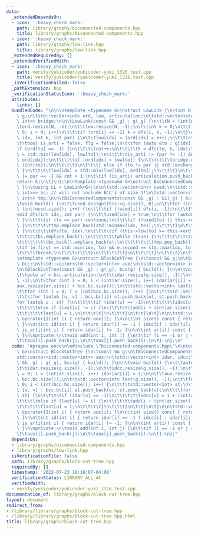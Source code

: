 ```yaml
---
data:
  _extendedDependsOn:
  - icon: ':heavy_check_mark:'
    path: library/graphs/biconnected-components.hpp
    title: library/graphs/biconnected-components.hpp
  - icon: ':heavy_check_mark:'
    path: library/graphs/low-link.hpp
    title: library/graphs/low-link.hpp
  _extendedRequiredBy: []
  _extendedVerifiedWith:
  - icon: ':heavy_check_mark:'
    path: verify/yukicoder/yukicoder-yuki_1326.test.cpp
    title: verify/yukicoder/yukicoder-yuki_1326.test.cpp
  _isVerificationFailed: false
  _pathExtension: hpp
  _verificationStatusIcon: ':heavy_check_mark:'
  attributes:
    links: []
  bundledCode: "\n\n\ntemplate <typename G>\nstruct LowLink {\n\tint N;\n\tconst G&\
    \ g;\n\tstd::vector<int> ord, low, articulation;\n\tstd::vector<std::pair<int,\
    \ int>> bridge;\n\n\tLowLink(const G& _g) : g(_g) {\n\t\tN = (int)g.size();\n\t\
    \tord.resize(N, -1);\n\t\tlow.resize(N, -1);\n\t\tint k = 0;\n\t\tfor (int i =\
    \ 0; i < N; i++)\n\t\t\tif (ord[i] == -1) k = dfs(i, k, -1);\n\t}\n\n\tint dfs(int\
    \ idx, int k, int par) {\n\t\tlow[idx] = (ord[idx] = k++);\n\t\tint cnt = 0;\n\
    \t\tbool is_arti = false, flg = false;\n\t\tfor (auto &to : g[idx]) {\n\t\t\t\
    if (ord[to] == -1) {\n\t\t\t\tcnt++;\n\t\t\t\tk = dfs(to, k, idx);\n\t\t\t\tlow[idx]\
    \ = std::min(low[idx], low[to]);\n\t\t\t\tis_arti |= (par != -1) && (low[to] >=\
    \ ord[idx]);\n\t\t\t\tif (ord[idx] < low[to]) {\n\t\t\t\t\tbridge.emplace_back(std::minmax(idx,\
    \ (int)to));\n\t\t\t\t}\n\t\t\t} else if (to != par || std::exchange(flg, true))\
    \ {\n\t\t\t\tlow[idx] = std::min(low[idx], ord[to]);\n\t\t\t}\n\t\t}\n\t\tis_arti\
    \ |= par == -1 && cnt > 1;\n\t\tif (is_arti) articulation.push_back(idx);\n\t\t\
    return k;\n\t}\n};\n\ntemplate <typename G>\nstruct BiConnectedComponents : LowLink<G>\
    \ {\n\tusing LL = LowLink<G>;\n\n\tstd::vector<int> used;\n\tstd::vector<std::vector<std::pair<int,\
    \ int>>> bc; // will not include BCC's of size 1!\n\tstd::vector<std::pair<int,\
    \ int>> tmp;\n\n\tBiConnectedComponents(const G& _g) : LL(_g) { build(); }\n\n\
    \tvoid build() {\n\t\tused.assign(this->g.size(), 0);\n\t\tfor (int i = 0; i <\
    \ (int)used.size(); i++) {\n\t\t\tif (!used[i]) dfs(i, -1);\n\t\t}\n\t}\n\n\t\
    void dfs(int idx, int par) {\n\t\tused[idx] = true;\n\t\tfor (auto& to : this->g[idx])\
    \ {\n\t\t\tif (to == par) continue;\n\t\t\tif (!used[to] || this->ord[to] < this->ord[idx])\
    \ {\n\t\t\t\ttmp.emplace_back(std::minmax(idx, to));\n\t\t\t}\n\t\t\tif (!used[to])\
    \ {\n\t\t\t\tdfs(to, idx);\n\t\t\t\tif (this->low[to] >= this->ord[idx]) {\n\t\
    \t\t\t\tbc.emplace_back();\n\t\t\t\t\twhile (true) {\n\t\t\t\t\t\tauto e = tmp.back();\n\
    \t\t\t\t\t\tbc.back().emplace_back(e);\n\t\t\t\t\t\ttmp.pop_back();\n\t\t\t\t\t\
    \tif (e.first == std::min(idx, to) && e.second == std::max(idx, to)) {\n\t\t\t\
    \t\t\t\tbreak;\n\t\t\t\t\t\t}\n\t\t\t\t\t}\n\t\t\t\t}\n\t\t\t}\n\t\t}\n\t}\n};\n\
    \ntemplate <typename G>\nstruct BlockCutTree {\n\tconst G& g;\n\tBiConnectedComponents<G>\
    \ bcc;\n\tstd::vector<std::vector<int>> aux;\n\tstd::vector<int> idar, idcc;\n\
    \n\tBlockCutTree(const G& _g) : g(_g), bcc(g) { build(); }\n\n\tvoid build() {\n\
    \t\tauto ar = bcc.articulation;\n\t\tidar.resize(g.size(), -1);\n\t\tidcc.resize(g.size(),\
    \ -1);\n\t\tfor (int i = 0; i < (int)ar.size(); i++) idar[ar[i]] = i;\n\n\t\t\
    aux.resize(ar.size() + bcc.bc.size());\n\t\tstd::vector<int> last(g.size(), -1);\n\
    \t\tfor (int i = 0; i < (int)bcc.bc.size(); i++) {\n\t\t\tstd::vector<int> st;\n\
    \t\t\tfor (auto& [u, v] : bcc.bc[i]) st.push_back(u), st.push_back(v);\n\t\t\t\
    for (auto& u : st) {\n\t\t\t\tif (idar[u] == -1)\n\t\t\t\t\tidcc[u] = i + (int)ar.size();\n\
    \t\t\t\telse if (last[u] != i) {\n\t\t\t\t\tadd(i + (int)ar.size(), idar[u]);\n\
    \t\t\t\t\tlast[u] = i;\n\t\t\t\t}\n\t\t\t}\n\t\t}\n\t}\n\n\tstd::vector<int>&\
    \ operator[](int i) { return aux[i]; }\n\n\tint size() const { return (int)aux.size();\
    \ }\n\n\tint id(int i) { return idar[i] == -1 ? idcc[i] : idar[i]; }\n\n\tbool\
    \ is_arti(int i) { return idar[i] != -1; }\n\n\tint arti() const { return bcc.articulation.size();\
    \ }\n\nprivate:\n\tvoid add(int i, int j) {\n\t\tif (i == -1 or j == -1) return;\n\
    \t\taux[i].push_back(j);\n\t\taux[j].push_back(i);\n\t};\n};\n"
  code: "#pragma once\n\n#include \"biconnected-components.hpp\"\n\ntemplate <typename\
    \ G>\nstruct BlockCutTree {\n\tconst G& g;\n\tBiConnectedComponents<G> bcc;\n\t\
    std::vector<std::vector<int>> aux;\n\tstd::vector<int> idar, idcc;\n\n\tBlockCutTree(const\
    \ G& _g) : g(_g), bcc(g) { build(); }\n\n\tvoid build() {\n\t\tauto ar = bcc.articulation;\n\
    \t\tidar.resize(g.size(), -1);\n\t\tidcc.resize(g.size(), -1);\n\t\tfor (int i\
    \ = 0; i < (int)ar.size(); i++) idar[ar[i]] = i;\n\n\t\taux.resize(ar.size() +\
    \ bcc.bc.size());\n\t\tstd::vector<int> last(g.size(), -1);\n\t\tfor (int i =\
    \ 0; i < (int)bcc.bc.size(); i++) {\n\t\t\tstd::vector<int> st;\n\t\t\tfor (auto&\
    \ [u, v] : bcc.bc[i]) st.push_back(u), st.push_back(v);\n\t\t\tfor (auto& u :\
    \ st) {\n\t\t\t\tif (idar[u] == -1)\n\t\t\t\t\tidcc[u] = i + (int)ar.size();\n\
    \t\t\t\telse if (last[u] != i) {\n\t\t\t\t\tadd(i + (int)ar.size(), idar[u]);\n\
    \t\t\t\t\tlast[u] = i;\n\t\t\t\t}\n\t\t\t}\n\t\t}\n\t}\n\n\tstd::vector<int>&\
    \ operator[](int i) { return aux[i]; }\n\n\tint size() const { return (int)aux.size();\
    \ }\n\n\tint id(int i) { return idar[i] == -1 ? idcc[i] : idar[i]; }\n\n\tbool\
    \ is_arti(int i) { return idar[i] != -1; }\n\n\tint arti() const { return bcc.articulation.size();\
    \ }\n\nprivate:\n\tvoid add(int i, int j) {\n\t\tif (i == -1 or j == -1) return;\n\
    \t\taux[i].push_back(j);\n\t\taux[j].push_back(i);\n\t};\n};"
  dependsOn:
  - library/graphs/biconnected-components.hpp
  - library/graphs/low-link.hpp
  isVerificationFile: false
  path: library/graphs/block-cut-tree.hpp
  requiredBy: []
  timestamp: '2022-07-23 18:16:07-04:00'
  verificationStatus: LIBRARY_ALL_AC
  verifiedWith:
  - verify/yukicoder/yukicoder-yuki_1326.test.cpp
documentation_of: library/graphs/block-cut-tree.hpp
layout: document
redirect_from:
- /library/library/graphs/block-cut-tree.hpp
- /library/library/graphs/block-cut-tree.hpp.html
title: library/graphs/block-cut-tree.hpp
---
```

